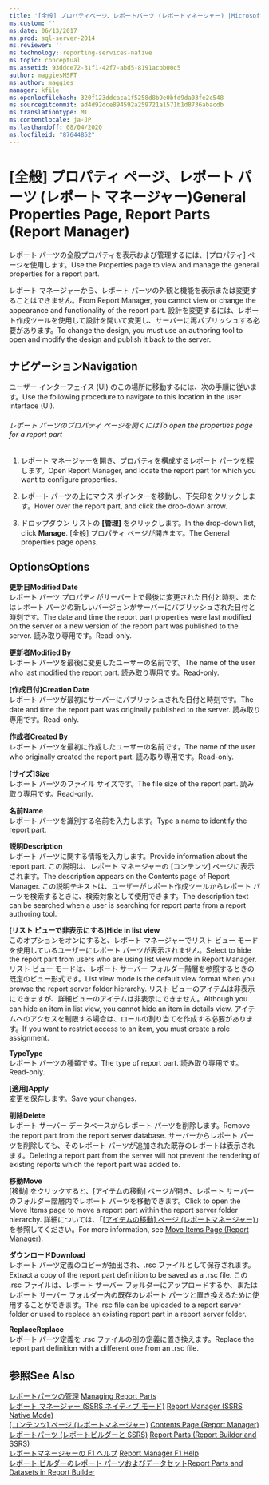 ```yaml
---
title: '[全般] プロパティページ、レポートパーツ (レポートマネージャー) |Microsoft Docs'
ms.custom: ''
ms.date: 06/13/2017
ms.prod: sql-server-2014
ms.reviewer: ''
ms.technology: reporting-services-native
ms.topic: conceptual
ms.assetid: 93ddce72-31f1-42f7-abd5-8191acbb00c5
author: maggiesMSFT
ms.author: maggies
manager: kfile
ms.openlocfilehash: 320f123ddcaca1f5258d8b9e0bfd9da03fe2c548
ms.sourcegitcommit: ad4d92dce894592a259721a1571b1d8736abacdb
ms.translationtype: MT
ms.contentlocale: ja-JP
ms.lasthandoff: 08/04/2020
ms.locfileid: "87644852"
---
```

# <a name="general-properties-page-report-parts-report-manager"></a><span data-ttu-id="d883e-102">[全般] プロパティ ページ、レポート パーツ (レポート マネージャー)</span><span class="sxs-lookup"><span data-stu-id="d883e-102">General Properties Page, Report Parts (Report Manager)</span></span>
  <span data-ttu-id="d883e-103">レポート パーツの全般プロパティを表示および管理するには、[プロパティ] ページを使用します。</span><span class="sxs-lookup"><span data-stu-id="d883e-103">Use the Properties page to view and manage the general properties for a report part.</span></span>  
  
 <span data-ttu-id="d883e-104">レポート マネージャーから、レポート パーツの外観と機能を表示または変更することはできません。</span><span class="sxs-lookup"><span data-stu-id="d883e-104">From Report Manager, you cannot view or change the appearance and functionality of the report part.</span></span> <span data-ttu-id="d883e-105">設計を変更するには、レポート作成ツールを使用して設計を開いて変更し、サーバーに再パブリッシュする必要があります。</span><span class="sxs-lookup"><span data-stu-id="d883e-105">To change the design, you must use an authoring tool to open and modify the design and publish it back to the server.</span></span>  
  
## <a name="navigation"></a><span data-ttu-id="d883e-106">ナビゲーション</span><span class="sxs-lookup"><span data-stu-id="d883e-106">Navigation</span></span>  
 <span data-ttu-id="d883e-107">ユーザー インターフェイス (UI) のこの場所に移動するには、次の手順に従います。</span><span class="sxs-lookup"><span data-stu-id="d883e-107">Use the following procedure to navigate to this location in the user interface (UI).</span></span>  
  
###### <a name="to-open-the-properties-page-for-a-report-part"></a><span data-ttu-id="d883e-108">レポート パーツのプロパティ ページを開くには</span><span class="sxs-lookup"><span data-stu-id="d883e-108">To open the properties page for a report part</span></span>  
  
1.  <span data-ttu-id="d883e-109">レポート マネージャーを開き、プロパティを構成するレポート パーツを探します。</span><span class="sxs-lookup"><span data-stu-id="d883e-109">Open Report Manager, and locate the report part for which you want to configure properties.</span></span>  
  
2.  <span data-ttu-id="d883e-110">レポート パーツの上にマウス ポインターを移動し、下矢印をクリックします。</span><span class="sxs-lookup"><span data-stu-id="d883e-110">Hover over the report part, and click the drop-down arrow.</span></span>  
  
3.  <span data-ttu-id="d883e-111">ドロップダウン リストの **[管理]** をクリックします。</span><span class="sxs-lookup"><span data-stu-id="d883e-111">In the drop-down list, click **Manage**.</span></span> <span data-ttu-id="d883e-112">[全般] プロパティ ページが開きます。</span><span class="sxs-lookup"><span data-stu-id="d883e-112">The General properties page opens.</span></span>  
  
## <a name="options"></a><span data-ttu-id="d883e-113">Options</span><span class="sxs-lookup"><span data-stu-id="d883e-113">Options</span></span>  
 <span data-ttu-id="d883e-114">**更新日**</span><span class="sxs-lookup"><span data-stu-id="d883e-114">**Modified Date**</span></span>  
 <span data-ttu-id="d883e-115">レポート パーツ プロパティがサーバー上で最後に変更された日付と時刻、またはレポート パーツの新しいバージョンがサーバーにパブリッシュされた日付と時刻です。</span><span class="sxs-lookup"><span data-stu-id="d883e-115">The date and time the report part properties were last modified on the server or a new version of the report part was published to the server.</span></span> <span data-ttu-id="d883e-116">読み取り専用です。</span><span class="sxs-lookup"><span data-stu-id="d883e-116">Read-only.</span></span>  
  
 <span data-ttu-id="d883e-117">**更新者**</span><span class="sxs-lookup"><span data-stu-id="d883e-117">**Modified By**</span></span>  
 <span data-ttu-id="d883e-118">レポート パーツを最後に変更したユーザーの名前です。</span><span class="sxs-lookup"><span data-stu-id="d883e-118">The name of the user who last modified the report part.</span></span> <span data-ttu-id="d883e-119">読み取り専用です。</span><span class="sxs-lookup"><span data-stu-id="d883e-119">Read-only.</span></span>  
  
 <span data-ttu-id="d883e-120">**[作成日付]**</span><span class="sxs-lookup"><span data-stu-id="d883e-120">**Creation Date**</span></span>  
 <span data-ttu-id="d883e-121">レポート パーツが最初にサーバーにパブリッシュされた日付と時刻です。</span><span class="sxs-lookup"><span data-stu-id="d883e-121">The date and time the report part was originally published to the server.</span></span> <span data-ttu-id="d883e-122">読み取り専用です。</span><span class="sxs-lookup"><span data-stu-id="d883e-122">Read-only.</span></span>  
  
 <span data-ttu-id="d883e-123">**作成者**</span><span class="sxs-lookup"><span data-stu-id="d883e-123">**Created By**</span></span>  
 <span data-ttu-id="d883e-124">レポート パーツを最初に作成したユーザーの名前です。</span><span class="sxs-lookup"><span data-stu-id="d883e-124">The name of the user who originally created the report part.</span></span> <span data-ttu-id="d883e-125">読み取り専用です。</span><span class="sxs-lookup"><span data-stu-id="d883e-125">Read-only.</span></span>  
  
 <span data-ttu-id="d883e-126">**[サイズ]**</span><span class="sxs-lookup"><span data-stu-id="d883e-126">**Size**</span></span>  
 <span data-ttu-id="d883e-127">レポート パーツのファイル サイズです。</span><span class="sxs-lookup"><span data-stu-id="d883e-127">The file size of the report part.</span></span> <span data-ttu-id="d883e-128">読み取り専用です。</span><span class="sxs-lookup"><span data-stu-id="d883e-128">Read-only.</span></span>  
  
 <span data-ttu-id="d883e-129">**名前**</span><span class="sxs-lookup"><span data-stu-id="d883e-129">**Name**</span></span>  
 <span data-ttu-id="d883e-130">レポート パーツを識別する名前を入力します。</span><span class="sxs-lookup"><span data-stu-id="d883e-130">Type a name to identify the report part.</span></span>  
  
 <span data-ttu-id="d883e-131">**説明**</span><span class="sxs-lookup"><span data-stu-id="d883e-131">**Description**</span></span>  
 <span data-ttu-id="d883e-132">レポート パーツに関する情報を入力します。</span><span class="sxs-lookup"><span data-stu-id="d883e-132">Provide information about the report part.</span></span> <span data-ttu-id="d883e-133">この説明は、レポート マネージャーの [コンテンツ] ページに表示されます。</span><span class="sxs-lookup"><span data-stu-id="d883e-133">The description appears on the Contents page of Report Manager.</span></span> <span data-ttu-id="d883e-134">この説明テキストは、ユーザーがレポート作成ツールからレポート パーツを検索するときに、検索対象として使用できます。</span><span class="sxs-lookup"><span data-stu-id="d883e-134">The description text can be searched when a user is searching for report parts from a report authoring tool.</span></span>  
  
 <span data-ttu-id="d883e-135">**[リスト ビューで非表示にする]**</span><span class="sxs-lookup"><span data-stu-id="d883e-135">**Hide in list view**</span></span>  
 <span data-ttu-id="d883e-136">このオプションをオンにすると、レポート マネージャーでリスト ビュー モードを使用しているユーザーにレポート パーツが表示されません。</span><span class="sxs-lookup"><span data-stu-id="d883e-136">Select to hide the report part from users who are using list view mode in Report Manager.</span></span> <span data-ttu-id="d883e-137">リスト ビュー モードは、レポート サーバー フォルダー階層を参照するときの既定のビュー形式です。</span><span class="sxs-lookup"><span data-stu-id="d883e-137">List view mode is the default view format when you browse the report server folder hierarchy.</span></span> <span data-ttu-id="d883e-138">リスト ビューのアイテムは非表示にできますが、詳細ビューのアイテムは非表示にできません。</span><span class="sxs-lookup"><span data-stu-id="d883e-138">Although you can hide an item in list view, you cannot hide an item in details view.</span></span> <span data-ttu-id="d883e-139">アイテムへのアクセスを制限する場合は、ロールの割り当てを作成する必要があります。</span><span class="sxs-lookup"><span data-stu-id="d883e-139">If you want to restrict access to an item, you must create a role assignment.</span></span>  
  
 <span data-ttu-id="d883e-140">**Type**</span><span class="sxs-lookup"><span data-stu-id="d883e-140">**Type**</span></span>  
 <span data-ttu-id="d883e-141">レポート パーツの種類です。</span><span class="sxs-lookup"><span data-stu-id="d883e-141">The type of report part.</span></span> <span data-ttu-id="d883e-142">読み取り専用です。</span><span class="sxs-lookup"><span data-stu-id="d883e-142">Read-only.</span></span>  
  
 <span data-ttu-id="d883e-143">**[適用]**</span><span class="sxs-lookup"><span data-stu-id="d883e-143">**Apply**</span></span>  
 <span data-ttu-id="d883e-144">変更を保存します。</span><span class="sxs-lookup"><span data-stu-id="d883e-144">Save your changes.</span></span>  
  
 <span data-ttu-id="d883e-145">**削除**</span><span class="sxs-lookup"><span data-stu-id="d883e-145">**Delete**</span></span>  
 <span data-ttu-id="d883e-146">レポート サーバー データベースからレポート パーツを削除します。</span><span class="sxs-lookup"><span data-stu-id="d883e-146">Remove the report part from the report server database.</span></span> <span data-ttu-id="d883e-147">サーバーからレポート パーツを削除しても、そのレポート パーツが追加された既存のレポートは表示されます。</span><span class="sxs-lookup"><span data-stu-id="d883e-147">Deleting a report part from the server will not prevent the rendering of existing reports which the report part was added to.</span></span>  
  
 <span data-ttu-id="d883e-148">**移動**</span><span class="sxs-lookup"><span data-stu-id="d883e-148">**Move**</span></span>  
 <span data-ttu-id="d883e-149">[移動] をクリックすると、[アイテムの移動] ページが開き、レポート サーバーのフォルダー階層内でレポート パーツを移動できます。</span><span class="sxs-lookup"><span data-stu-id="d883e-149">Click to open the Move Items page to move a report part within the report server folder hierarchy.</span></span> <span data-ttu-id="d883e-150">詳細については、「[[アイテムの移動] ページ &#40;レポートマネージャー&#41;](../../2014/reporting-services/move-items-page-report-manager.md)」を参照してください。</span><span class="sxs-lookup"><span data-stu-id="d883e-150">For more information, see [Move Items Page &#40;Report Manager&#41;](../../2014/reporting-services/move-items-page-report-manager.md).</span></span>  
  
 <span data-ttu-id="d883e-151">**ダウンロード**</span><span class="sxs-lookup"><span data-stu-id="d883e-151">**Download**</span></span>  
 <span data-ttu-id="d883e-152">レポート パーツ定義のコピーが抽出され、.rsc ファイルとして保存されます。</span><span class="sxs-lookup"><span data-stu-id="d883e-152">Extract a copy of the report part definition to be saved as a .rsc file.</span></span> <span data-ttu-id="d883e-153">この .rsc ファイルは、レポート サーバー フォルダーにアップロードするか、またはレポート サーバー フォルダー内の既存のレポート パーツと置き換えるために使用することができます。</span><span class="sxs-lookup"><span data-stu-id="d883e-153">The .rsc file can be uploaded to a report server folder or used to replace an existing report part in a report server folder.</span></span>  
  
 <span data-ttu-id="d883e-154">**Replace**</span><span class="sxs-lookup"><span data-stu-id="d883e-154">**Replace**</span></span>  
 <span data-ttu-id="d883e-155">レポート パーツ定義を .rsc ファイルの別の定義に置き換えます。</span><span class="sxs-lookup"><span data-stu-id="d883e-155">Replace the report part definition with a different one from an .rsc file.</span></span>  
  
## <a name="see-also"></a><span data-ttu-id="d883e-156">参照</span><span class="sxs-lookup"><span data-stu-id="d883e-156">See Also</span></span>  
 <span data-ttu-id="d883e-157">[レポートパーツの管理](report-design/managing-report-parts.md) </span><span class="sxs-lookup"><span data-stu-id="d883e-157">[Managing Report Parts](report-design/managing-report-parts.md) </span></span>  
 <span data-ttu-id="d883e-158">[レポート マネージャー &#40;SSRS ネイティブ モード&#41;](../../2014/reporting-services/report-manager-ssrs-native-mode.md) </span><span class="sxs-lookup"><span data-stu-id="d883e-158">[Report Manager  &#40;SSRS Native Mode&#41;](../../2014/reporting-services/report-manager-ssrs-native-mode.md) </span></span>  
 <span data-ttu-id="d883e-159">[[コンテンツ] ページ &#40;レポートマネージャー&#41;](../../2014/reporting-services/contents-page-report-manager.md) </span><span class="sxs-lookup"><span data-stu-id="d883e-159">[Contents Page &#40;Report Manager&#41;](../../2014/reporting-services/contents-page-report-manager.md) </span></span>  
 <span data-ttu-id="d883e-160">[レポートパーツ &#40;レポートビルダーと SSRS&#41;](report-parts-report-builder-and-ssrs.md) </span><span class="sxs-lookup"><span data-stu-id="d883e-160">[Report Parts &#40;Report Builder and SSRS&#41;](report-parts-report-builder-and-ssrs.md) </span></span>  
 <span data-ttu-id="d883e-161">[レポートマネージャーの F1 ヘルプ](../../2014/reporting-services/report-manager-f1-help.md) </span><span class="sxs-lookup"><span data-stu-id="d883e-161">[Report Manager F1 Help](../../2014/reporting-services/report-manager-f1-help.md) </span></span>  
 [<span data-ttu-id="d883e-162">レポート ビルダーのレポート パーツおよびデータセット</span><span class="sxs-lookup"><span data-stu-id="d883e-162">Report Parts and Datasets in Report Builder</span></span>](report-data/report-parts-and-datasets-in-report-builder.md)  
  
  
